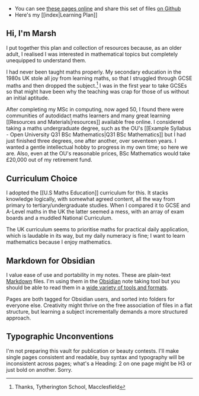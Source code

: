 - You can see [these pages online](https://marshp.github.io/learn-mathematics/index.html) and share this set of files  [on Github](https://github.com/MarshP/learn-mathematics/tree/master/Mathematics)
- Here's my [[index|Learning Plan]]

## Hi, I'm Marsh

I put together this plan and collection of resources because, as an older adult, I realised I was interested in mathematical topics but completely unequipped to understand them.

I had never been taught maths properly. My secondary education in the 1980s UK stole all joy from learning maths, so that I struggled through GCSE maths and then dropped the subject.[^1] I was in the first year to take GCSEs so that might have been why the teaching was crap for those of us without an initial aptitude.

After completing my MSc in computing, now aged 50,  I found there were communities of autodidact maths learners and many great learning [[Resources and Materials|resources]] available free online. I considered taking a maths undergraduate degree, such as the OU's [[Example Syllabus - Open University Q31 BSc Mathematics|Q31 BSc Mathematics]] but I had just finished three degrees, one after another, over seventeen years. I wanted a gentle intellectual hobby to progress in my own time; so here we are. Also, even at the OU's reasonable prices, BSc Mathematics would take £20,000 out of my retirement fund.

## Curriculum Choice

I adopted the [[U.S Maths Education]] curriculum for this. It stacks knowledge logically, with somewhat agreed content, all the way from primary to tertiary/undergraduate studies. When I compared it to GCSE and A-Level maths in the UK the latter seemed a mess, with an array of exam boards and a muddled National Curriculum. 

The UK curriculum seems to prioritise maths for practical daily application, which is laudable in its way, but my daily numeracy is fine; I want to learn mathematics because I enjoy mathematics.

## Markdown for Obsidian

I value ease of use and portability in my notes. These are plain-text  [Markdown](https://commonmark.org/) files. I'm using them in the [Obsidian](https://obsidian.md/) note taking tool but you should be able to read them in a [wide variety of tools and formats](https://en.wikipedia.org/wiki/Markdown).

Pages are both tagged for Obsidian users, and sorted into folders for everyone else. Creativity might thrive on the free association of files in a flat structure, but learning a subject incrementally demands a more structured approach.

## Typographic Unconventions

I'm not preparing this vault for publication or beauty contests. I'll make single pages consistent and readable, buy syntax and typography will be inconsistent across pages; what's a Heading: 2 on one page might be H3 or just bold on another. Sorry.



[^1]: Thanks, Tytherington School, Macclesfield